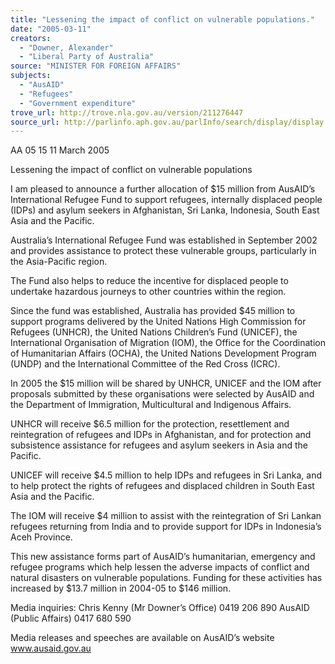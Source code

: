 ```yaml
---
title: "Lessening the impact of conflict on vulnerable populations."
date: "2005-03-11"
creators:
  - "Downer, Alexander"
  - "Liberal Party of Australia"
source: "MINISTER FOR FOREIGN AFFAIRS"
subjects:
  - "AusAID"
  - "Refugees"
  - "Government expenditure"
trove_url: http://trove.nla.gov.au/version/211276447
source_url: http://parlinfo.aph.gov.au/parlInfo/search/display/display.w3p;query=Id%3A%22media/pressrel/T1GF6%22
---
```


 AA 05 15                              11 March 2005 

 

 Lessening the impact of conflict on vulnerable populations   

 I am pleased to announce a further allocation of $15 million from AusAID’s International  Refugee Fund to support refugees, internally displaced people (IDPs) and asylum seekers in  Afghanistan, Sri Lanka, Indonesia, South East Asia and the Pacific.   

 Australia’s International Refugee Fund was established in September 2002 and provides  assistance to protect these vulnerable groups, particularly in the Asia-Pacific region.   

 The Fund also helps to reduce the incentive for displaced people to undertake hazardous  journeys to other countries within the region.   

 Since the fund was established, Australia has provided $45 million to support programs  delivered by the United Nations High Commission for Refugees (UNHCR), the United  Nations Children’s Fund (UNICEF), the International Organisation of Migration (IOM), the  Office for the Coordination of Humanitarian Affairs (OCHA), the United Nations  Development Program (UNDP) and the International Committee of the Red Cross (ICRC).   

 In 2005 the $15 million will be shared by UNHCR, UNICEF and the IOM after proposals  submitted by these organisations were selected by AusAID and the Department of  Immigration, Multicultural and Indigenous Affairs.    

 UNHCR will receive $6.5 million for the protection, resettlement and reintegration of  refugees and IDPs in Afghanistan, and for protection and subsistence assistance for refugees  and asylum seekers in Asia and the Pacific.   

 UNICEF will receive $4.5 million to help IDPs and refugees in Sri Lanka, and to help protect  the rights of refugees and displaced children in South East Asia and the Pacific.   

 The IOM will receive $4 million to assist with the reintegration of Sri Lankan refugees  returning from India and to provide support for IDPs in Indonesia’s Aceh Province.    

 This new assistance forms part of AusAID’s humanitarian, emergency and refugee programs  which help lessen the adverse impacts of conflict and natural disasters on vulnerable  populations. Funding for these activities has increased by $13.7 million in 2004-05 to $146  million.    

 Media inquiries:   Chris Kenny (Mr Downer’s Office) 0419 206 890                                AusAID (Public Affairs) 0417 680 590 

 

 

 

 Media releases and speeches are available on AusAID’s website www.ausaid.gov.au 

